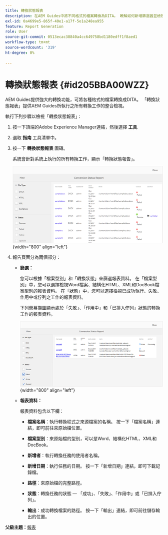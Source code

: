 ```yaml
---
title: 轉換狀態報表
description: 在AEM Guides中將不同格式的檔案轉換為DITA。 瞭解如何新增篩選器並檢視轉換狀態報告。
exl-id: 0a4699e5-865f-40e1-a17f-5e1a248ea955
feature: Report Generation
role: User
source-git-commit: 0513ecac38840a4cc649758bd1180edff1f8aed1
workflow-type: tm+mt
source-wordcount: '319'
ht-degree: 0%

---
```


# 轉換狀態報表 {#id205BBA00WZZ}

AEM Guides提供強大的轉換功能，可將各種格式的檔案轉換成DITA。 「轉換狀態報表」提供AEM Guides所執行之所有轉換工作的整合檢視。

執行下列步驟以檢視「轉換狀態報表」：

1. 按一下頂端的Adobe Experience Manager連結，然後選擇 **工具**.

1. 選取 **指南** 工具清單中。

1. 按一下 **轉換狀態報表** 圖磚。

   系統會針對系統上執行的所有轉換工作，顯示「轉換狀態報告」。

   ![](images/conversion-status-report.png){width="800" align="left"}

1. 報告頁面分為兩個部分：

   - **篩選：**

     您可以根據「檔案型別」和「轉換狀態」來篩選報表資料。 在「檔案型別」中，您可以選擇檢視Word檔案、結構化HTML、XML和DocBook檔案型別的報表資料。 在「狀態」中，您可以選擇檢視已成功執行、失敗、作用中或佇列之工作的報表資料。

     下列熒幕擷圖顯示處於「失敗」、「作用中」和「已排入佇列」狀態的轉換工作的報表資料。

     ![](images/conversion-report-failed-active-queued.png){width="800" align="left"}

   - **報表資料：**

     報表資料包含以下欄：

      - **檔案名稱**：執行轉換程式之來源檔案的名稱。 按一下「檔案名稱」連結，即可前往來原始檔位置。

      - **檔案型別**：來原始檔的型別，可以是Word、結構化HTML、XML和DocBook。

      - **新增者**：執行轉換任務的使用者名稱。

      - **新增日期**：執行任務的日期。 按一下「新增日期」連結，即可下載記錄檔。

      - **路徑**：來原始檔的完整路徑。

      - **狀態**：轉換任務的狀態 — 「成功」、「失敗」、「作用中」或「已排入佇列」。

      - **輸出**：成功轉換檔案的路徑。 按一下「輸出」連結，即可前往儲存輸出的位置。


**父級主題：**[&#x200B;報表](reports-intro.md)
